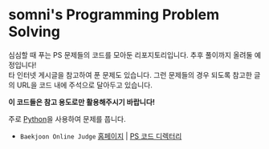 somni's Programming Problem Solving
===================================
심심할 때 푸는 PS 문제들의 코드를 모아둔 리포지토리입니다. 추후 풀이까지 올려둘 예정입니다!  
타 인터넷 게시글을 참고하여 푼 문제도 있습니다. 그런 문제들의 경우 되도록 참고한 글의 URL을 코드 내에 주석으로 달아두고 있습니다.  

**이 코드들은 참고 용도로만 활용해주시기 바랍니다!**

주로 [Python](https://python.org)을 사용하여 문제를 풉니다.

- `Baekjoon Online Judge` [홈페이지](https://acmicpc.net) | [PS 코드 디렉터리](/BOJ)
